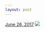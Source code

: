```yaml
---
layout: post
---
```


<p>
  <time><a href="/647">June 26, 2017</a></time>
  <a href="/647"><img src="{{ site.assets_url }}/647-640.jpg" srcset="{{ site.assets_url }}/647-320.jpg 320w, {{ site.assets_url }}/647-640.jpg 640w, {{ site.assets_url }}/647-960.jpg 960w, {{ site.assets_url }}/647-1280.jpg 1280w" sizes="(min-width: 700px) 50vw, calc(100vw - 2rem)" /></a>
</p>
